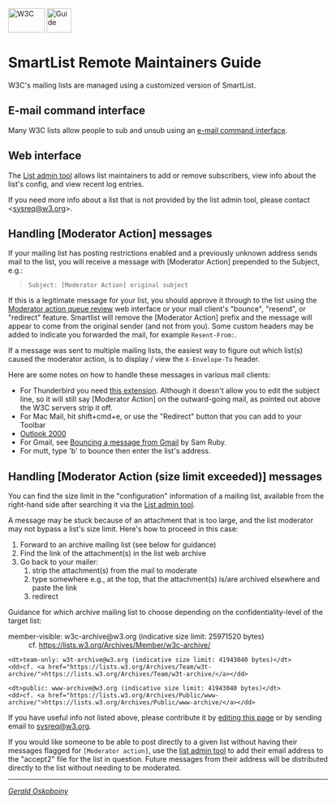 <!DOCTYPE html>
<html lang="en-US">
<head>
<meta charset="utf-8" />
<title>SmartList Remote Maintainers Guide</title>
<link rel="stylesheet" href="https://www.w3.org/StyleSheets/base.css">
<link rel="stylesheet" href="https://www.w3.org/2007/10/systeam.css">
<style>
body { max-width: 45em; }
</style>
</head>

<body>

<div>
<a href="https://www.w3.org/"><img
src="https://www.w3.org/Icons/WWW/w3c_home" alt="W3C" height="48"
width="72"></a>
<a href="https://www.w3.org/Guide/"><img
src="https://www.w3.org/Icons/WWW/Literature" alt="Guide"
height="48" width="48"></a>
</div>

<h1>SmartList Remote Maintainers Guide</h1>

<p>W3C's mailing lists are managed using a customized version of
SmartList.</p>

<h2>E-mail command interface</h2>

<p>Many W3C lists allow people to sub and unsub using an <a
href="https://www.w3.org/Mail/Request">e-mail command interface</a>.</p>

<h2>Web interface</h2>

<p>The <a href="https://lists.w3.org/admin/manage">List admin tool</a>
allows list maintainers to add or remove subscribers, view info about the
list's config, and view recent log entries.</p>

<p>If you need more info about a list that is not provided by the list
admin tool, please contact &lt;<a
href="mailto:sysreq@w3.org">sysreq@w3.org</a>&gt;.</p>

<h2>Handling [Moderator Action] messages</h2>

<p>If your mailing list has posting restrictions enabled and a previously
unknown address sends mail to the list, you will receive a message with
[Moderator Action] prepended to the Subject, e.g.:</p>

<blockquote>
<code>Subject: [Moderator Action] original subject</code>
</blockquote>

<p>If this is a legitimate message for your list, you should approve it
through to the list using the <a href="https://lists.w3.org/admin/moderate">Moderator action queue review</a> web interface or your mail client's "bounce", "resend", or
"redirect" feature. Smartlist will remove the [Moderator Action] prefix and
the message will appear to come from the original sender (and not from
you). Some custom headers may be added to indicate you forwarded the mail,
for example <code>Resent-From:</code>.</p>
  
  <p>If a message was sent to multiple mailing lists, the easiest way to figure out which list(s) caused the moderator action, is to display / view the <code>X-Envelope-To</code> header.</p>

<p>Here are some notes on how to handle these messages in various mail
clients:</p>

<ul>
  <li>For Thunderbird you need <a
    href="https://addons.mozilla.org/en-US/thunderbird/addon/mailredirect/">this
    extension</a>. Although it doesn't allow you to edit the subject line, so
    it will still say [Moderator Action] on the outward-going mail, as
    pointed out above the W3C servers strip it off.</li>
  <li>For Mac Mail, hit shift+cmd+e, or use the "Redirect" button that you can add to your Toolbar</li>
  <li><a
    href="http://web.archive.org/web/20030720050852/spamassassin.taint.org/faq/index.cgi?req=show&amp;file=faq03.003.htp">Outlook
    2000</a></li>
  <li>For Gmail, see <a
  href="http://intertwingly.net/blog/2011/04/03/Bouncing-a-message-from-Gmail">Bouncing
  a message from Gmail</a> by Sam Ruby.</li>
  <li>For mutt, type 'b' to bounce then enter the list's address.
</ul>

<h2>Handling [Moderator Action (size limit exceeded)] messages</h2>

<p>You can find the size limit in the "configuration" information of a mailing list, available from the right-hand side after 
  searching it via the <a href="https://lists.w3.org/admin/manage">List admin tool</a>.</p>
  
<p>A message may be stuck because of an attachment that is too large, and the list moderator may not bypass a list's size limit. Here's how to proceed in this case:</p>
  
  <ol>
    <li>Forward to an archive mailing list (see below for guidance)</li>
    <li>Find the link of the attachment(s) in the list web archive</li>
    <li>Go back to your mailer:
      <ol>
        <li>strip the attachment(s) from the mail to moderate</li>
        <li>type somewhere e.g., at the top, that the attachment(s) is/are archived elsewhere and paste the link</li>
        <li>redirect</li>
      </ol>
    </li>
  </ol>
  
<p>Guidance for which archive mailing list to choose depending on the confidentiality-level of the target list:</p>

  <dl>
    <dt>member-visible: w3c-archive@w3.org (indicative size limit: 25971520 bytes)</dt>
    <dd>cf. <a href="https://lists.w3.org/Archives/Member/w3c-archive/">https://lists.w3.org/Archives/Member/w3c-archive/</a></dd>

    <dt>team-only: w3t-archive@w3.org (indicative size limit: 41943040 bytes)</dt>
    <dd>cf. <a href="https://lists.w3.org/Archives/Team/w3t-archive/">https://lists.w3.org/Archives/Team/w3t-archive/</a></dd>

    <dt>public: www-archive@w3.org (indicative size limit: 41943040 bytes)</dt>
    <dd>cf. <a href="https://lists.w3.org/Archives/Public/www-archive/">https://lists.w3.org/Archives/Public/www-archive/</a></dd>
   <dl> 
     
<p>If you have useful info not listed above, please contribute it by <a
href="https://github.com/w3c/Guide/blob/master/teamcontact/RemoteMaintainers.html">editing
this page</a> or by sending email to <a
href="mailto:sysreq@w3.org">sysreq@w3.org</a>.</p>

<p>If you would like someone to be able to post directly to a given list
without having their messages flagged for <code>[Moderator action]</code>,
use the <a href="https://lists.w3.org/admin/manage">list admin tool</a> to
add their email address to the "accept2" file for the list in question.
Future messages from their address will be distributed directly to the list
without needing to be moderated.</p>

<hr />
<address>
<a href="https://www.w3.org/People/Gerald/">Gerald Oskoboiny</a>
</address>
</body>
</html>
